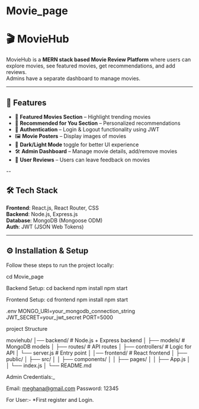 # Movie_page
# 🎬 MovieHub

MovieHub is a **MERN stack based Movie Review Platform** where users can explore movies, see featured movies, get recommendations, and add reviews.  
Admins have a separate dashboard to manage movies.  

---

## 🚀 Features

- 🌟 **Featured Movies Section** – Highlight trending movies  
- 🎯 **Recommended for You Section** – Personalized recommendations  
- 🔐 **Authentication** – Login & Logout functionality using JWT  
- 🖼 **Movie Posters** – Display images of movies  
- 🎨 **Dark/Light Mode** toggle for better UI experience  
- 🛠 **Admin Dashboard** – Manage movie details, add/remove movies  
- 💬 **User Reviews** – Users can leave feedback on movies  

--

## 🛠️ Tech Stack

**Frontend**: React.js, React Router, CSS  
**Backend**: Node.js, Express.js  
**Database**: MongoDB (Mongoose ODM)  
**Auth**: JWT (JSON Web Tokens)  

---

## ⚙️ Installation & Setup

Follow these steps to run the project locally:

cd Movie_page

Backend Setup:
cd backend
npm install
npm start

Frontend Setup:
cd frontend
npm install
npm start


.env
MONGO_URI=your_mongodb_connection_string
JWT_SECRET=your_jwt_secret
PORT=5000


project Structure 

moviehub/
│── backend/         # Node.js + Express backend
│   ├── models/      # MongoDB models
│   ├── routes/      # API routes
│   ├── controllers/ # Logic for API
│   └── server.js    # Entry point
│
│── frontend/        # React frontend
│   ├── public/
│   ├── src/
│   │   ├── components/
│   │   ├── pages/
│   │   ├── App.js
│   │   └── index.js
│
└── README.md

Admin Credentials:_

Email: meghana@gmail.com
Password: 12345  

For User:-
*First register and Login.



